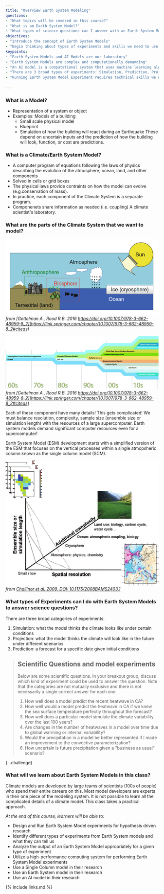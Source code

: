 ```yaml
---
title: "Overview Earth System Modeling"
questions:
- "What topics will be covered in this course?"
- "What is an Earth System Model?"
- "What types of science questions can I answer with an Earth System Model?"
objectives:
- "Introduce the concept of Earth System Models"
- "Begin thinking about types of experiments and skills we need to use them"
keypoints:
- "Earth System Models and AI Models are our laboratory"
- "Earth System Models are complex and computationally demanding"
- "An AI model is a computational system that uses machine learning algorithms to identify patterns and make predictions based on large datasets"
- "There are 3 broad types of experiments: Simulation, Prediction, Projection" 
- "Running Earth System Model Experiment requires technical skills we will learn"

---
```


### What is a Model?
* Representation of a system or object
* Examples: Models of a building
  * Small scale physical model
  * Blueprint
  * Simulation of how the building will react during an Earthquake
These depend on uncertain inputs and the prediction of how the building will look, function, or cost are predictions.

### What is a Climate/Earth System Model?

* A computer program of equations following the laws of physics describing the evolution of the atmosphere, ocean, land, and other components
* Solved in cells or grid boxes
* The physical laws provide contraints on how the model can evolve (e.g.conservation of mass).
* In practice, each component of the Climate System is a separate program.  
* Componenets share information as needed (i.e. coupling)
A climate scientist's laboratory. 

### What are the parts of the Climate System that we want to model?

![Components of the Earth System](../fig/Picture1.png)
*from [Gettelman A., Rood R.B. 2016 https://doi.org/10.1007/978-3-662-48959-8_2](https://link.springer.com/chapter/10.1007/978-3-662-48959-8_2#citeas)*

![Increasing Complexity of Models over Time](../fig/311434_1_En_4_Fig8_HTML.png)
*from [Gettelman A., Rood R.B. 2016 https://doi.org/10.1007/978-3-662-48959-8_2](https://link.springer.com/chapter/10.1007/978-3-662-48959-8_2#citeas)*

Each of these component have many details!  This gets complicated! We must balance resolution, complexity, sample size (ensemble size or simulation length) with the resources of a large supercomputer. Earth system models demand significant computer resources even for a supercomputer!

Earth System Model (ESM) development starts with a simplified version of the ESM that focuses on the vertical processes within a single atmopsheric column known as the single column model (SCM). 

![Tradeoffs](../fig/Schematic-representation-of-the-trade-offs-in-climate-modeling-Additional-computer-power.png)
*from [Challinor et al. 2009, DOI: 10.1175/2008BAMS2403.1](https://journals-ametsoc-org.mutex.gmu.edu/bams/article/90/6/836/59635/Methods-and-Resources-for-Climate-Impacts)*

### What types of Experiments can I do with Earth System Models to answer science questions?

There are three broad categories of experiments:
1. Simulation: what the model thinks the climate looks like under certain conditions
2. Projection: what the model thinks the climate will look like in the future under different scenarios
3. Prediction: a forecast for a specific date given initial conditions

> ## Scientific Questions and model experiments
> Below are some scientific questions.  In your breakout group, discuss which kind of experiment could be used to answer the question. Note that the categories are not mutually exclusive and there is not necessarily a single correct answer for each one.
> 
> 1. How well does a model predict the recent heatwave in CA?
> 2. How well would a model predict the heatwave in CA if we knew the sea surface temperature perfectly throughout the forecast?
> 4. How well does a particular model simulate the climate variability over the last 100 years?
> 5. Are changes in the number of heatwaves in a model over time due to global warming or internal variability?
> 6. Would the precipitation in a model be better represented if I made an improvement to the convective parameterization?
> 7. How uncertain is future  precipitation given a "business as usual" scenario?
>
> 
{: .challenge}

### What will we learn about Earth System Models in this class?
Climate models are developed by large teams of scientists (100s of people) who spend their entire careers on this. Most model developers are experts in their one piece of the modeling system. It is not possible to learn all the complicated details of a climate model. This class takes a practical approach.

_At the end of this course, learners will be able to:_
* Design and Run Earth System Model experiments for hypothesis driven research
* Identify different types of experiments from Earth System models and what they can tell us
* Analyze the output of an Earth System Model appropriately for a given type of experiment
* Utilize a high-performance computing system for performing Earth System Model experiments
* Use a Single Column model in their research
* Use an Earth System model in their research
* Use an AI model in their research
 
{% include links.md %}


